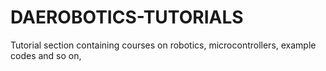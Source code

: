 # DAEROBOTICS-TUTORIALS
Tutorial section containing courses on robotics, microcontrollers, example codes and so on,
